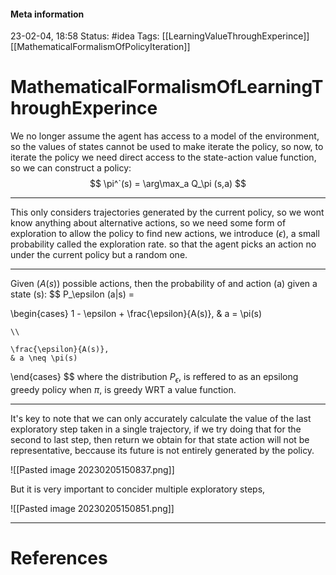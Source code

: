 #### Meta information
23-02-04, 18:58
Status: #idea
Tags: [[LearningValueThroughExperince]] [[MathematicalFormalismOfPolicyIteration]]





# MathematicalFormalismOfLearningThroughExperince

We no longer assume the agent has access to  a model of the environment, so the values of states cannot be used to make iterate the policy, so now, to iterate the policy we need direct access to the state-action value function, so we can construct a policy:
$$
\pi^`(s) = \arg\max_a Q_\pi (s,a)
$$
___
This only considers trajectories generated by the current policy, so we wont know anything about alternative actions,  so we need some form of exploration to allow the policy to find new actions, we introduce ($\epsilon$), a small probability called the exploration rate. so that the agent picks an action no under the current policy but a random one.
___
Given ($A(s)$) possible actions, then the probability of and action (a) given a state (s): 
$$
P_\epsilon (a|s) =

\begin{cases}
    1 - \epsilon + \frac{\epsilon}{A(s)},
    & a = \pi(s)
    
    \\

    \frac{\epsilon}{A(s)},
    & a \neq \pi(s)
\end{cases}
$$
where the distribution $P_\epsilon$, is reffered to as an epsilong greedy policy when $\pi$, is greedy WRT a value function.
___
It's key to note that we can only accurately calculate the value of the last exploratory step taken in a single trajectory, if we try doing that for the second to last step, then return we obtain for that state action will not be representative, beccause its future is not entirely generated by the policy. 

![[Pasted image 20230205150837.png]]

But it is very important to concider multiple exploratory steps,

![[Pasted image 20230205150851.png]]
___


# References
